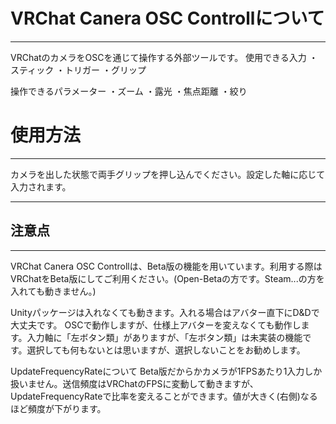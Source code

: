 # VRChat Canera OSC Controllについて
---
VRChatのカメラをOSCを通じて操作する外部ツールです。
使用できる入力
・スティック
・トリガー
・グリップ

操作できるパラメーター
・ズーム
・露光
・焦点距離
・絞り


# 使用方法
---
カメラを出した状態で両手グリップを押し込んでください。設定した軸に応じて入力されます。

---
## 注意点
---
VRChat Canera OSC Controllは、Beta版の機能を用いています。利用する際はVRChatをBeta版にしてご利用ください。(Open-Betaの方です。Steam...の方を入れても動きません。)

Unityパッケージは入れなくても動きます。入れる場合はアバター直下にD&Dで大丈夫です。
OSCで動作しますが、仕様上アバターを変えなくても動作します。入力軸に「左ボタン類」がありますが、「左ボタン類」は未実装の機能です。選択しても何もないとは思いますが、選択しないことをお勧めします。

UpdateFrequencyRateについて
Beta版だからかカメラが1FPSあたり1入力しか扱いません。送信頻度はVRChatのFPSに変動して動きますが、UpdateFrequencyRateで比率を変えることができます。値が大きく(右側)なるほど頻度が下がります。
